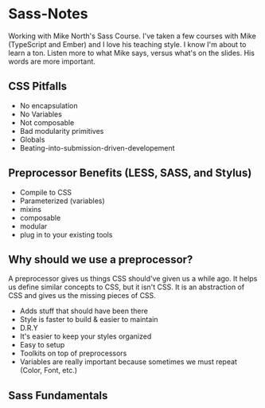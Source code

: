 # Sass-Notes

Working with Mike North's Sass Course. I've taken a few courses with Mike (TypeScript and Ember) and I love his teaching style. I know I'm about to learn a ton. Listen more to what Mike says, versus what's on the slides. His words are more important.

CSS Pitfalls
-
- No encapsulation
- No Variables
- Not composable
- Bad modularity primitives
- Globals
- Beating-into-submission-driven-developement

Preprocessor Benefits (LESS, SASS, and Stylus)
-

- Compile to CSS
- Parameterized (variables)
- mixins
- composable
- modular
- plug in to your existing tools

Why should we use a preprocessor?
-
A preprocessor gives us things CSS should've given us a while ago. It helps us define similar concepts to CSS, but it isn't CSS. It is an abstraction of CSS and gives us the missing pieces of CSS.

- Adds stuff that should have been there
- Style is faster to build & easier to maintain
- D.R.Y
- It's easier to keep your styles organized
- Easy to setup
- Toolkits on top of preprocessors
- Variables are really important because sometimes we must repeat (Color, Font, etc.)

Sass Fundamentals
-

